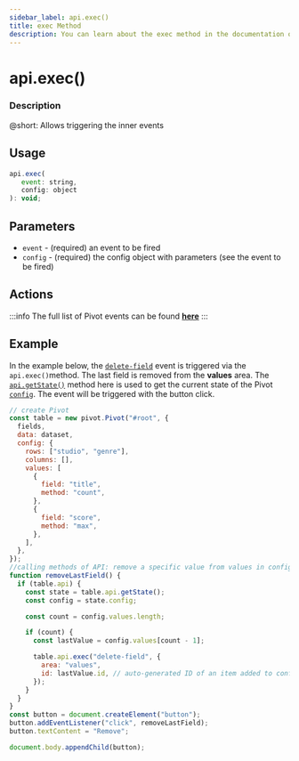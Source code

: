 ```yaml
---
sidebar_label: api.exec()
title: exec Method
description: You can learn about the exec method in the documentation of the DHTMLX JavaScript Pivot library. Browse developer guides and API reference, try out code examples and live demos, and download a free 30-day evaluation version of DHTMLX Pivot.
---
```


# api.exec()

### Description

@short: Allows triggering the inner events

## Usage

~~~jsx {}
api.exec(
   event: string,
   config: object
): void;
~~~

## Parameters

- `event` - (required) an event to be fired
- `config` - (required) the config object with parameters (see the event to be fired)

## Actions

:::info
The full list of Pivot events can be found [**here**](/api/overview/events-overview)
:::

## Example

In the example below, the [`delete-field`](/api/events/delete-field-event) event is triggered via the `api.exec()`method. The last field is removed from the **values** area. The [`api.getState()`](/api/internal/getstate-method) method here is used to get the current state of the Pivot [`config`](/api/config/config-property). The event will be triggered with the button click.

~~~jsx {}
// create Pivot
const table = new pivot.Pivot("#root", {
  fields,
  data: dataset,
  config: {
    rows: ["studio", "genre"],
    columns: [],
    values: [
      {
        field: "title",
        method: "count",
      },
      {
        field: "score",
        method: "max",
      },
    ],
  },
});
//calling methods of API: remove a specific value from values in config
function removeLastField() {
  if (table.api) {
    const state = table.api.getState();
    const config = state.config;

    const count = config.values.length;

    if (count) {
      const lastValue = config.values[count - 1];

      table.api.exec("delete-field", {
        area: "values",
        id: lastValue.id, // auto-generated ID of an item added to config.values
      });
    }
  }
}
const button = document.createElement("button");
button.addEventListener("click", removeLastField);
button.textContent = "Remove";

document.body.appendChild(button);
~~~
